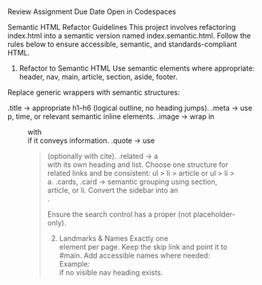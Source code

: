 Review Assignment Due Date Open in Codespaces

Semantic HTML Refactor Guidelines
This project involves refactoring index.html into a semantic version named index.semantic.html.
Follow the rules below to ensure accessible, semantic, and standards-compliant HTML.

1. Refactor to Semantic HTML
Use semantic elements where appropriate:
header, nav, main, article, section, aside, footer.

Replace generic wrappers with semantic structures:

.title → appropriate h1–h6 (logical outline, no heading jumps).
.meta → use p, time, or relevant semantic inline elements.
.image → wrap in <figure> with <figcaption> if it conveys information.
.quote → use <blockquote> (optionally with cite).
.related → a <section> with its own heading and list.
Choose one structure for related links and be consistent:
ul > li > article
or ul > li > a.
.cards, .card → semantic grouping using section, article, or li.
Convert the sidebar into an <aside>.

Ensure the search control has a proper <label> (not placeholder-only).

2. Landmarks & Names
Exactly one <main> element per page.
Keep the skip link and point it to #main.
Add accessible names where needed:
Example: <nav aria-label="Primary"> if no visible nav heading exists.